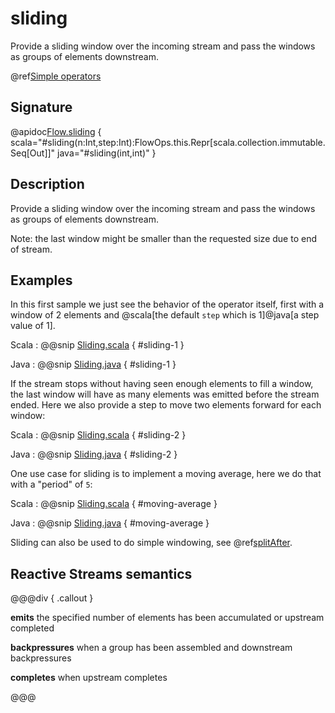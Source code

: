 # sliding

Provide a sliding window over the incoming stream and pass the windows as groups of elements downstream.

@ref[Simple operators](../index.md#simple-operators)

## Signature

@apidoc[Flow.sliding](Flow) { scala="#sliding(n:Int,step:Int):FlowOps.this.Repr[scala.collection.immutable.Seq[Out]]" java="#sliding(int,int)" } 

## Description

Provide a sliding window over the incoming stream and pass the windows as groups of elements downstream.

Note: the last window might be smaller than the requested size due to end of stream.

## Examples

In this first sample we just see the behavior of the operator itself, first with a window of 2 elements and @scala[the default
`step` which is 1]@java[a step value of 1].

Scala
:   @@snip [Sliding.scala](/gemini-docs/src/test/scala/docs/stream/operators/sourceorflow/Sliding.scala) { #sliding-1 }

Java
:   @@snip [Sliding.java](/gemini-docs/src/test/java/jdocs/stream/operators/sourceorflow/Sliding.java) { #sliding-1 }

If the stream stops without having seen enough elements to fill a window, the last window will have as many elements
was emitted before the stream ended. Here we also provide a step to move two elements forward for each window:   

Scala
:   @@snip [Sliding.scala](/gemini-docs/src/test/scala/docs/stream/operators/sourceorflow/Sliding.scala) { #sliding-2 }

Java
:   @@snip [Sliding.java](/gemini-docs/src/test/java/jdocs/stream/operators/sourceorflow/Sliding.java) { #sliding-2 }

One use case for sliding is to implement a moving average, here we do that with a "period" of `5`:

Scala
:   @@snip [Sliding.scala](/gemini-docs/src/test/scala/docs/stream/operators/sourceorflow/Sliding.scala) { #moving-average }

Java
:   @@snip [Sliding.java](/gemini-docs/src/test/java/jdocs/stream/operators/sourceorflow/Sliding.java) { #moving-average }

Sliding can also be used to do simple windowing, see @ref[splitAfter](splitAfter.md).


## Reactive Streams semantics

@@@div { .callout }

**emits** the specified number of elements has been accumulated or upstream completed

**backpressures** when a group has been assembled and downstream backpressures

**completes** when upstream completes

@@@


